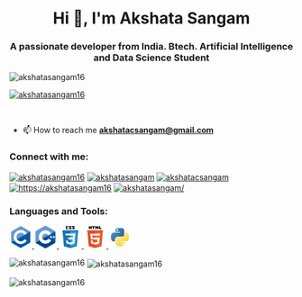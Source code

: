 <h1 align="center">Hi 👋, I'm Akshata Sangam</h1>
<h3 align="center">A passionate developer from India. Btech. Artificial Intelligence and Data Science Student</h3>

<p align="left"> <img src="https://komarev.com/ghpvc/?username=akshatasangam16&label=Profile%20views&color=0e75b6&style=flat" alt="akshatasangam16" /> </p>

<p align="left"> <a href="https://github.com/ryo-ma/github-profile-trophy"><img src="https://github-profile-trophy.vercel.app/?username=akshatasangam16" alt="akshatasangam16" /></a> </p>

<p align="left"> <a href="https://twitter.com/" target="blank"><img src="https://img.shields.io/twitter/follow/?logo=twitter&style=for-the-badge" alt="" /></a> </p>

- 📫 How to reach me **akshatacsangam@gmail.com**

<h3 align="left">Connect with me:</h3>
<p align="left">
<a href="https://linkedin.com/in/akshatasangam16" target="blank"><img align="center" src="https://raw.githubusercontent.com/rahuldkjain/github-profile-readme-generator/master/src/images/icons/Social/linked-in-alt.svg" alt="akshatasangam16" height="30" width="40" /></a>
<a href="https://kaggle.com/akshatasangam" target="blank"><img align="center" src="https://raw.githubusercontent.com/rahuldkjain/github-profile-readme-generator/master/src/images/icons/Social/kaggle.svg" alt="akshatasangam" height="30" width="40" /></a>
<a href="https://www.codechef.com/users/akshatacsangam" target="blank"><img align="center" src="https://cdn.jsdelivr.net/npm/simple-icons@3.1.0/icons/codechef.svg" alt="akshatacsangam" height="30" width="40" /></a>
<a href="https://www.hackerrank.com/https://akshatasangam16" target="blank"><img align="center" src="https://raw.githubusercontent.com/rahuldkjain/github-profile-readme-generator/master/src/images/icons/Social/hackerrank.svg" alt="https://akshatasangam16" height="30" width="40" /></a>
<a href="https://www.leetcode.com/akshatasangam/" target="blank"><img align="center" src="https://raw.githubusercontent.com/rahuldkjain/github-profile-readme-generator/master/src/images/icons/Social/leet-code.svg" alt="akshatasangam/" height="30" width="40" /></a>
</p>

<h3 align="left">Languages and Tools:</h3>
<p align="left"> <a href="https://www.cprogramming.com/" target="_blank" rel="noreferrer"> <img src="https://raw.githubusercontent.com/devicons/devicon/master/icons/c/c-original.svg" alt="c" width="40" height="40"/> </a> <a href="https://www.w3schools.com/cpp/" target="_blank" rel="noreferrer"> <img src="https://raw.githubusercontent.com/devicons/devicon/master/icons/cplusplus/cplusplus-original.svg" alt="cplusplus" width="40" height="40"/> </a> <a href="https://www.w3schools.com/css/" target="_blank" rel="noreferrer"> <img src="https://raw.githubusercontent.com/devicons/devicon/master/icons/css3/css3-original-wordmark.svg" alt="css3" width="40" height="40"/> </a> <a href="https://www.w3.org/html/" target="_blank" rel="noreferrer"> <img src="https://raw.githubusercontent.com/devicons/devicon/master/icons/html5/html5-original-wordmark.svg" alt="html5" width="40" height="40"/> </a> <a href="https://www.python.org" target="_blank" rel="noreferrer"> <img src="https://raw.githubusercontent.com/devicons/devicon/master/icons/python/python-original.svg" alt="python" width="40" height="40"/> </a> </p>

<p><img align="left" src="https://github-readme-stats.vercel.app/api/top-langs?username=akshatasangam16&show_icons=true&locale=en&layout=compact" alt="akshatasangam16" /></p>

<p>&nbsp;<img align="center" src="https://github-readme-stats.vercel.app/api?username=akshatasangam16&show_icons=true&locale=en" alt="akshatasangam16" /></p>

<p><img align="center" src="https://github-readme-streak-stats.herokuapp.com/?user=akshatasangam16&" alt="akshatasangam16" /></p>
